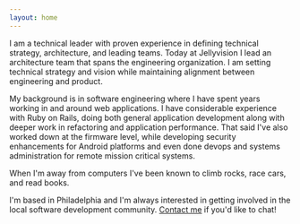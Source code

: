 ```yaml
---
layout: home
---
```

I am a technical leader with proven experience in defining technical strategy, architecture, and leading teams. Today at Jellyvision I lead an architecture team that spans the engineering organization. I am setting technical strategy and vision while maintaining alignment between engineering and product.

My background is in software engineering where I have spent years working in and around web applications. I have considerable experience with Ruby on Rails, doing both general application development along with deeper work in refactoring and application performance. That said I've also worked down at the firmware level, while developing security enhancements for Android platforms and even done devops and systems administration for remote mission critical systems.

When I'm away from computers I've been known to climb rocks, race cars, and read books.

I'm based in Philadelphia and I'm always interested in getting involved in the local software development community. <a href="/contact">Contact me</a> if you'd like to chat!

